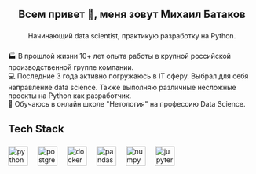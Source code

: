 <h2 align="center">Всем привет 👋, меня зовут Михаил Батаков</h2>

###

<p align="center">Начинающий data scientist, практикую разработку на Python.</p>

###

<p align="left">🏭 В прошлой жизни 10+ лет опыта работы в крупной российской производственной группе компании.<br>💻 Последние 3 года активно погружаюсь в IT сферу. Выбрал для себя направление data science. Также выполняю различные несложные проекты на Python как разработчик.<br>📝 Обучаюсь в онлайн школе "Нетология" на профессию Data Science.</p>

###

<h2 align="left">Tech Stack</h2>

###

<div align="left">
  <img src="https://cdn.jsdelivr.net/gh/devicons/devicon/icons/python/python-original.svg" height="40" alt="python logo"  />
  <img width="12" />
  <img src="https://cdn.jsdelivr.net/gh/devicons/devicon/icons/postgresql/postgresql-original.svg" height="40" alt="postgresql logo"  />
  <img width="12" />
  <img src="https://cdn.jsdelivr.net/gh/devicons/devicon/icons/docker/docker-original.svg" height="40" alt="docker logo"  />
  <img width="12" />
  <img src="https://cdn.jsdelivr.net/gh/devicons/devicon/icons/pandas/pandas-original.svg" height="40" alt="pandas logo"  />
  <img width="12" />
  <img src="https://cdn.jsdelivr.net/gh/devicons/devicon/icons/numpy/numpy-original.svg" height="40" alt="numpy logo"  />
  <img width="12" />
  <img src="https://cdn.jsdelivr.net/gh/devicons/devicon/icons/jupyter/jupyter-original.svg" height="40" alt="jupyter logo"  />
</div>

###
